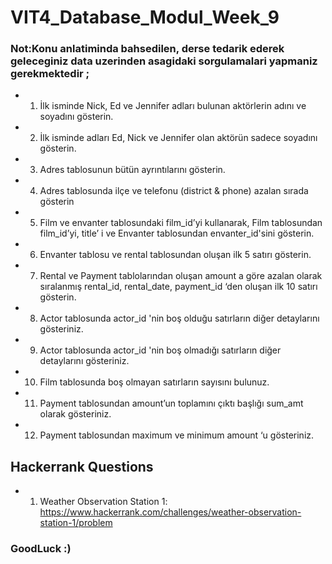 # VIT4_Database_Modul_Week_9

### Not:Konu anlatiminda bahsedilen, derse tedarik ederek geleceginiz data uzerinden asagidaki sorgulamalari yapmaniz gerekmektedir ;
* 1) İlk isminde Nick, Ed ve Jennifer adları bulunan aktörlerin adını ve soyadını gösterin. 
* 2) İlk isminde adları Ed, Nick ve Jennifer olan aktörün sadece soyadını gösterin. 
* 3) Adres tablosunun bütün ayrıntılarını gösterin. 
* 4) Adres tablosunda ilçe ve telefonu (district & phone) azalan sırada gösterin 
* 5) Film ve envanter tablosundaki film_id’yi kullanarak, Film tablosundan film_id’yi, title’ i ve Envanter tablosundan envanter_id'sini gösterin. 
* 6) Envanter tablosu ve rental tablosundan oluşan ilk 5 satırı gösterin. 
* 7) Rental ve Payment tablolarından oluşan amount a göre azalan olarak sıralanmış rental_id, rental_date, payment_id ‘den oluşan ilk 10 satırı gösterin. 
* 8) Actor tablosunda actor_id 'nin boş olduğu satırların diğer detaylarını gösteriniz. 
* 9) Actor tablosunda actor_id 'nin boş olmadığı satırların diğer detaylarını gösteriniz. 
* 10) Film tablosunda boş olmayan satırların sayısını bulunuz. 
* 11) Payment tablosundan amount’un toplamını çıktı başlığı sum_amt olarak gösteriniz. 
* 12) Payment tablosundan maximum ve minimum amount ‘u gösteriniz. 

## Hackerrank Questions

- 1. Weather Observation Station 1: https://www.hackerrank.com/challenges/weather-observation-station-1/problem

### GoodLuck :)
